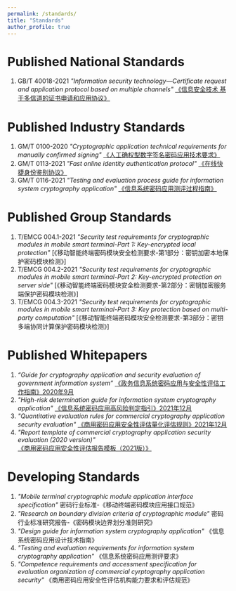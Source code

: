 ```yaml
---
permalink: /standards/
title: "Standards"
author_profile: true
---
```


Published National Standards
======
1. GB/T 40018-2021 *"Information security technology—Certificate request and application protocol based on multiple channels"* [《信息安全技术 基于多信道的证书申请和应用协议》](http://openstd.samr.gov.cn/bzgk/gb/newGbInfo?hcno=BE06BC25AF2EC422E3858B8555E56DAF)

Published Industry Standards
======
1. GM/T 0100-2020 *"Cryptographic application technical requirements for manually confirmed signing"* [《人工确权型数字签名密码应用技术要求》](http://www.gmbz.org.cn/main/viewfile/20210627120440023807.html)
1. GM/T 0113-2021 *"Fast online identity authentication protocol"* [《在线快捷身份鉴别协议》](http://www.oscca.gov.cn/sca/xwdt/2021-10/19/content_1060880.shtml)
1. GM/T 0116-2021 *"Testing and evaluation process guide for information system cryptography application"* [《信息系统密码应用测评过程指南》](http://www.oscca.gov.cn/sca/xwdt/2021-10/19/content_1060880.shtml)


Published Group Standards
======
1. T/EMCG 004.1-2021 *"Security test requirements for cryptographic modules in mobile smart terminal-Part 1: Key-encrypted local protection"* [《移动智能终端密码模块安全检测要求-第1部分：密钥加密本地保护密码模块检测》]
1. T/EMCG 004.2-2021 *"Security test requirements for cryptographic modules in mobile smart terminal-Part 2: Key-encrypted protection on server side"* [《移动智能终端密码模块安全检测要求-第2部分：密钥加密服务端保护密码模块检测》]
1. T/EMCG 004.3-2021 *"Security test requirements for cryptographic modules in mobile smart terminal-Part 3: Key protection based on multi-party computation"* [《移动智能终端密码模块安全检测要求-第3部分：密钥多端协同计算保护密码模块检测》]



Published Whitepapers 
======
1. *“Guide for cryptography application and security evaluation of government information system”* [《政务信息系统密码应用与安全性评估工作指南》2020年9月](http://www.gov.cn/xinwen/2020-09/24/content_5546655.htm)
1. *"High-risk determination guide for information system cryptography application"* [《信息系统密码应用高风险判定指引》2021年12月](https://www.cacrnet.org.cn/site/content/1117.html)
1. *"Quantitative evaluation rules for commercial cryptography application security evaluation"* [《商用密码应用安全性评估量化评估规则》2021年12月](https://www.cacrnet.org.cn/site/content/1117.html)
1. *"Report template of commercial cryptography application security evaluation (2020 version)"* [《商用密码应用安全性评估报告模板（2021版）》](https://www.cacrnet.org.cn/site/content/1117.html)


Developing Standards
======
1. *"Mobile terminal cryptographic module application interface specification"* 密码行业标准-《移动终端密码模块应用接口规范》
1. *"Research on boundary division criteria of cryptographic module"* 密码行业标准研究报告-《密码模块边界划分准则研究》
1. *"Design guide for information system cryptography application"* 《信息系统密码应用设计技术指南》
1. *"Testing and evaluation requirements for information system cryptography application"* 《信息系统密码应用测评要求》
1. *"Competence requirements and accessment specification for evaluation organization of commercial cyrptography application security"* 《商用密码应用安全性评估机构能力要求和评估规范》 


